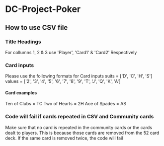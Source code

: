 # DC-Project-Poker
## How to use CSV file
### Title Headings
For collumns 1, 2 & 3 use 'Player', 'Card1' & 'Card2' Respectively
### Card inputs
Please use the following formats for Card inputs
suits = ['D', 'C', 'H', 'S']
values = ['2', '3', '4', '5', '6', '7', '8', '9', 'T', 'J', 'Q', 'K', 'A']
#### Card examples
Ten of Clubs = TC
Two of Hearts = 2H
Ace of Spades = AS
### Code will fail if cards repeated in CSV and Community cards
Make sure that no card is repeated in the community cards or the cards dealt to players.
This is because those cards are removed from the 52 card deck.
If the same card is removed twice, the code will fail 
